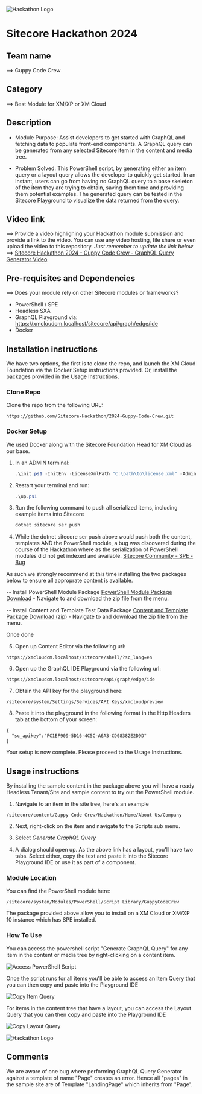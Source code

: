 ![Hackathon Logo](docs/images/hackathon.png?raw=true "Hackathon Logo")
# Sitecore Hackathon 2024

## Team name
⟹ Guppy Code Crew

## Category
⟹ Best Module for XM/XP or XM Cloud  

## Description
  - Module Purpose: Assist developers to get started with GraphQL and fetching data to populate front-end components. A GraphQL query can be generated from any selected Sitecore item in the content and media tree. 

  - Problem Solved: This PowerShell script, by generating either an item query or a layout query allows the developer to quickly get started. In an instant, users can go from having no GraphQL query to a base skeleton of the item they are trying to obtain, saving them time and providing them potential examples. The generated query can be tested in the Sitecore Playground to visualize the data returned from the query. 

## Video link
⟹ Provide a video highlighing your Hackathon module submission and provide a link to the video. You can use any video hosting, file share or even upload the video to this repository. _Just remember to update the link below_
⟹ [Sitecore Hackathon 2024 - Guppy Code Crew - GraphQL Query Generator Video](https://www.youtube.com/watch?v=isrlK0SYzsk)

## Pre-requisites and Dependencies

⟹ Does your module rely on other Sitecore modules or frameworks?
- PowerShell / SPE
- Headless SXA
- GraphQL Playground via: https://xmcloudcm.localhost/sitecore/api/graph/edge/ide
- Docker

## Installation instructions
We have two options, the first is to clone the repo, and launch the XM Cloud Foundation via the Docker Setup instructions provided. Or, install the packages provided in the Usage Instructions.

### Clone Repo

Clone the repo from the following URL:
```
https://github.com/Sitecore-Hackathon/2024-Guppy-Code-Crew.git
```

### Docker Setup
We used Docker along with the Sitecore Foundation Head for XM Cloud as our base. 

1. In an ADMIN terminal:

    ```ps1
    .\init.ps1 -InitEnv -LicenseXmlPath "C:\path\to\license.xml" -AdminPassword "DesiredAdminPassword"
    ```

2. Restart your terminal and run:

    ```ps1
    .\up.ps1
    ```
3. Run the following command to push all serialized items, including example items into Sitecore

    ```ps1
    dotnet sitecore ser push
    ```
4. While the dotnet sitecore ser push above would push both the content, templates AND the PowerShell module, a bug was discovered during the course of the Hackathon where as the serialization of PowerShell modules did not get indexed and available. [Sitecore Community - SPE - Bug](https://sitecorechat.slack.com/archives/C09THADMX/p1709394930730419?thread_ts=1709394003.679919&cid=C09THADMX)

As such we strongly recommend at this time installing the two packages below to ensure all approprate content is available.



-- Install PowerShell Module Package
[PowerShell Module Package Download](/docs/modulefiles/GuppyCodeCrew-GenerateGraphQLQuery-Module-1.zip) - Navigate to and download the zip file from the menu.

-- Install Content and Template Test Data Package
[Content and Template Package Download (zip)](/docs/modulefiles/GuppyCodeCrew-ContentAndTemplates.zip) - Navigate to and download the zip file from the menu.

Once done

5. Open up Content Editor via the following url:
```
https://xmcloudcm.localhost/sitecore/shell/?sc_lang=en
```

6. Open up the GraphQL IDE Playground via the following url:
```
https://xmcloudcm.localhost/sitecore/api/graph/edge/ide
```

7. Obtain the API key for the playground here:
```
/sitecore/system/Settings/Services/API Keys/xmcloudpreview
```

8. Paste it into the playground in the following format in the Http Headers tab at the bottom of your screen:
```
{
  "sc_apikey":"FC1EF909-5D16-4C5C-A6A3-CD08382E2D9D"
}
```

Your setup is now complete. Please proceed to the Usage Instructions.

## Usage instructions
By installing the sample content in the package above you will have a ready Headless Tenant/Site and sample content to try out the PowerShell module.

1. Navigate to an item in the site tree, here's an example
```
/sitecore/content/Guppy Code Crew/Hackathon/Home/About Us/Company
```

2. Next, right-click on the item and navigate to the Scripts sub menu.

3. Select *Generate GraphQL Query*

4. A dialog should open up. As the above link has a layout, you'll have two tabs.  Select either, copy the text and paste it into the Sitecore Playground IDE or use it as part of a component.

### Module Location
You can find the PowerShell module here:
```
/sitecore/system/Modules/PowerShell/Script Library/GuppyCodeCrew
```

The package provided above allow you to install on a XM Cloud or XM/XP 10 instance which has SPE installed.

### How To Use
You can access the powershell script "Generate GraphQL Query" for any item in the content or media tree by right-clicking on a content item.

![Access PowerShell Script](docs/images/screenshot1.png?raw=true "Access PowerShell Script")

Once the script runs for all items you'll be able to access an Item Query that you can then copy and paste into the Playground IDE

![Copy Item Query](docs/images/screenshot2.png?raw=true "Copy Item Query")

For items in the content tree that have a layout, you can access the Layout Query that you can then copy and paste into the Playground IDE

![Copy Layout Query](docs/images/screenshot3.png?raw=true "Copy Layout Query")


![Hackathon Logo](docs/images/hackathon.png?raw=true "Hackathon Logo")

## Comments
We are aware of one bug where performing GraphQL Query Generator against a template of name "Page" creates an error. Hence all "pages" in the sample site are of Template "LandingPage" which inherits from "Page".
